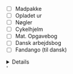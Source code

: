- [ ] Madpakke
- [ ] Opladet ur
- [ ] Nøgler
- [ ] Cykelhjelm
- [ ] Mat. Opgavebog
- [ ] Dansk arbejdsbog
- [ ] Fandango (til dansk)

<details>
### Fredag
### Matematik
**Lektie** : Opgavebogen s. 38-40
Lektien bliver gennemgået og vi taler i klassen om forskellige divisionsmetoder. 😄
Vi går ud i skolegården, hvor vi skal lave et løb. Her skal eleverne indsamle information, som de skal bruge til at lave divisionsstykker med. 😄
### Dansk 3. lektion:
- Vi læser teksten "Tyrannosofaen " af Trond E. Haugan på s. 96 i **Fandango** og starter med opgaverne dertil i arbejdsbogen.'
</details>'